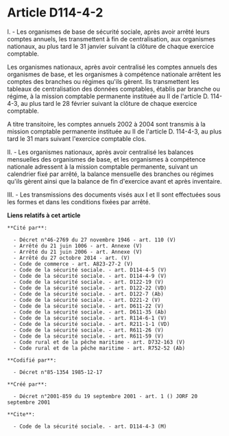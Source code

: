 # Article D114-4-2

I. - Les organismes de base de sécurité sociale, après avoir arrêté leurs comptes annuels, les transmettent à fin de
centralisation, aux organismes nationaux, au plus tard le 31 janvier suivant la clôture de chaque exercice comptable.

Les organismes nationaux, après avoir centralisé les comptes annuels des organismes de base, et les organismes à compétence
nationale arrêtent les comptes des branches ou régimes qu'ils gèrent. Ils transmettent les tableaux de centralisation des
données comptables, établis par branche ou régime, à la mission comptable permanente instituée au II de l'article D. 114-4-3,
au plus tard le 28 février suivant la clôture de chaque exercice comptable.

A titre transitoire, les comptes annuels 2002 à 2004 sont transmis à la mission comptable permanente instituée au II de
l'article D. 114-4-3, au plus tard le 31 mars suivant l'exercice comptable clos.

II. - Les organismes nationaux, après avoir centralisé les balances mensuelles des organismes de base, et les organismes à
compétence nationale adressent à la mission comptable permanente, suivant un calendrier fixé par arrêté, la balance mensuelle
des branches ou régimes qu'ils gèrent ainsi que la balance de fin d'exercice avant et après inventaire.

III. - Les transmissions des documents visés aux I et II sont effectuées sous les formes et dans les conditions fixées par
arrêté.

**Liens relatifs à cet article**

	**Cité par**:

	  - Décret n°46-2769 du 27 novembre 1946 - art. 110 (V)
	  - Arrêté du 21 juin 1006 - art. Annexe (V)
	  - Arrêté du 21 juin 2006 - art. Annexe (V)
	  - Arrêté du 27 octobre 2014 - art. (V)
	  - Code de commerce - art. A823-27-2 (V)
	  - Code de la sécurité sociale. - art. D114-4-5 (V)
	  - Code de la sécurité sociale. - art. D114-4-9 (V)
	  - Code de la sécurité sociale. - art. D122-19 (V)
	  - Code de la sécurité sociale. - art. D122-22 (VD)
	  - Code de la sécurité sociale. - art. D122-7 (Ab)
	  - Code de la sécurité sociale. - art. D221-2 (V)
	  - Code de la sécurité sociale. - art. D611-22 (V)
	  - Code de la sécurité sociale. - art. D611-35 (Ab)
	  - Code de la sécurité sociale. - art. R114-6-1 (V)
	  - Code de la sécurité sociale. - art. R211-1-1 (VD)
	  - Code de la sécurité sociale. - art. R611-26 (V)
	  - Code de la sécurité sociale. - art. R611-59 (V)
	  - Code rural et de la pêche maritime - art. D732-163 (V)
	  - Code rural et de la pêche maritime - art. R752-52 (Ab)

	**Codifié par**:

	  - Décret n°85-1354 1985-12-17

	**Créé par**:

	  - Décret n°2001-859 du 19 septembre 2001 - art. 1 () JORF 20 septembre 2001

	**Cite**:

	  - Code de la sécurité sociale. - art. D114-4-3 (M)
